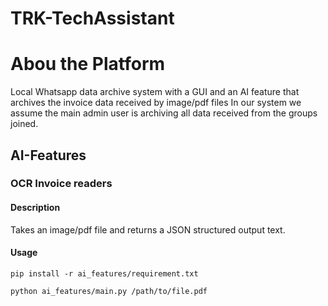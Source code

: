 # TRK-TechAssistant

# Abou the Platform
Local Whatsapp data archive system with a GUI and an AI feature that archives the invoice data received by image/pdf files
In our system we assume the main admin user is archiving all data received from the groups joined.

## AI-Features
### OCR Invoice readers

#### **Description**
Takes an image/pdf file and returns a JSON structured output text.

#### **Usage** 
```
pip install -r ai_features/requirement.txt
```

```
python ai_features/main.py /path/to/file.pdf
```